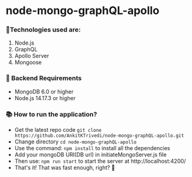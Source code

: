 # node-mongo-graphQL-apollo
### 🎁Technologies used are: 
1. Node.js
2. GraphQL 
3. Apollo Server 
4. Mongoose

### 📝 Backend Requirements
* MongoDB 6.0 or higher
* Node.js 14.17.3 or higher

### 📚 How to run the application?
* Get the latest repo code `git clone https://github.com/AnkitKTrivedi/node-mongo-graphQL-apollo.git`
* Change directory `cd node-mongo-graphQL-apollo`
* Use the command: `npm install` to install all the dependencies
* Add your mongoDB URI(DB url) in initiateMongoServer.js file
* Then use: `npm run start` to start the server at http://localhost:4200/
* That's it! That was fast enough, right? 🚀
